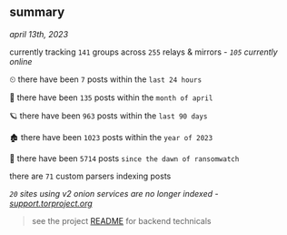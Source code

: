 
## summary
_april 13th, 2023_

currently tracking `141` groups across `255` relays & mirrors - _`105` currently online_

⏲ there have been `7` posts within the `last 24 hours`

🦈 there have been `135` posts within the `month of april`

🪐 there have been `963` posts within the `last 90 days`

🏚 there have been `1023` posts within the `year of 2023`

🦕 there have been `5714` posts `since the dawn of ransomwatch`

there are `71` custom parsers indexing posts

_`20` sites using v2 onion services are no longer indexed - [support.torproject.org](https://support.torproject.org/onionservices/v2-deprecation/)_

> see the project [README](https://github.com/joshhighet/ransomwatch#ransomwatch--) for backend technicals
